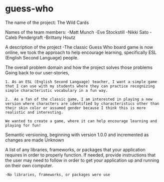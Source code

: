 # guess-who
The name of the project: 
    The Wild Cards

Names of the team members: 
    -Matt Munch
    -Eve Stockstill
    -Nikki Sato
    -Caleb Pendergraft
    -Brittany Houtz

A description of the project
    -The classic Guess Who board game is now online, we took the approach to help encourage learning, specifically ESL (English Second Language) people. 


The overall problem domain and how the project solves those problems
    Going back to our user-stories, 

    1. As an ESL (English Second Language) teacher, I want a simple game that I can use with my students where they can practice recognizing simple characteristic vocabulary in a fun way.

    2.  As a fan of the classic game, I am interested in playing a new version where characters are identified by characteristics other than their skin color or assumed gender because I think this is more realistic and interesting.

    We wanted to create a game, where it can help encourage learning and playing for fun! 

Semantic versioning, beginning with version 1.0.0 and incremented as changes are made
        Unknown 

A list of any libraries, frameworks, or packages that your application requires in order to properly function. If needed, provide instructions that the user may need to follow in order to get your application up and running on their own computer.

    -No libraries, frameworks, or packages were use
